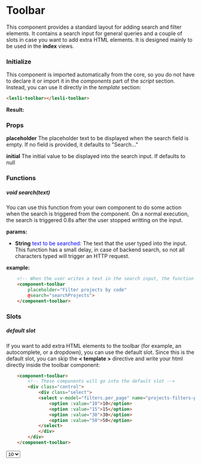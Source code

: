<style lang="scss">
    @import "../../.vitepress/stylesheets/pages/lesli-vue.scss";
</style>
<script setup>
    import { LesliToolbar } from "lesli-vue/elements"
</script>

# Toolbar
This component provides a standard layout for adding search and filter elements. It contains a search input for general queries and a couple of slots in case you want to add extra HTML elements. It is designed mainly to be used in the **index** views.


### Initialize
This component is imported automatically from the core, so you do not have to declare it or import it in the *components* part of the *script* section. Instead, you can use it directly in the *template* section:

```html
<lesli-toolbar></lesli-toolbar>
```

**Result:**

<lesli-toolbar></lesli-toolbar>


### Props

**placeholder**
The placeholder text to be displayed when the search field is empty. If no field is provided, it defaults to "Search..."

**initial**
The initial value to be displayed into the search input. If defaults to null


### Functions


##### void search(text)

You can use this function from your own component to do some action when the search is triggered from the component. On a normal execution, the search is triggered 0.8s after the user stopped writting on the input.

**params:**

- **String** <span style="color:blue">text to be searched</span>: The text that the user typed into the input. This function has a small delay, in case of backend search, so not all characters typed will trigger an HTTP request.


**example:**

```html
    <!-- When the user writes a text in the search input, the function searchProjects will be executed -->
    <component-toolbar
        placeholder="Filter projects by code"
        @search="searchProjects">
    </component-toolbar>
```


### Slots

##### default slot 
If you want to add extra HTML elements to the toolbar (for example, an autocomplete, or a dropdown), you can use the default slot. Since this is the default slot, you can skip the **< template >** directive and write your html directly inside the toolbar component:

```html
    <component-toolbar>
        <!-- These components will go into the default slot -->
        <div class="control">
            <div class="select">
            <select v-model="filters.per_page" name="projects-filters-per-page">
                <option :value="10">10</option>
                <option :value="15">15</option>
                <option :value="30">30</option>
                <option :value="50">50</option>
            </select>
            </div>
        </div>
    </component-toolbar>
```

<component-toolbar>
    <div class="control">
        <div class="select">
            <select name="projects-filters-per-page">
                <option value="10">10</option>
                <option value="15">15</option>
                <option value="30">30</option>
                <option value="50">50</option>
            </select>
        </div>
    </div>
</component-toolbar>
